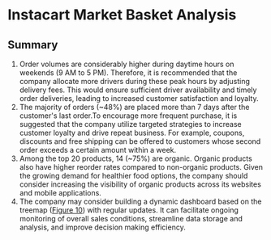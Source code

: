 # Instacart Market Basket Analysis

## Summary

<ol>
  <li>Order volumes are considerably higher during daytime hours on weekends (9 AM to 5 PM). Therefore, it is recommended that the company allocate more drivers during these peak hours by adjusting delivery fees. This would ensure sufficient driver availability and timely order deliveries, leading to increased customer satisfaction and loyalty.</li>
  <li>The majority of orders (~48%) are placed more than 7 days after the customer's last order.To encourage more frequent purchase, it is suggested that the company utilize targeted strategies to increase customer loyalty and drive repeat business. For example, coupons, discounts and free shipping can be offered to customers whose second order exceeds a certain amount within a week. </li>
  <li>Among the top 20 products, 14 (~75%) are organic. Organic products also have higher reorder rates compared to non-organic products. Given the growing demand for healthier food options, the company should consider increasing the visibility of organic products across its websites and mobile applications.</li>
  <li>The company may consider building a dynamic dashboard based on the treemap (<a href="#treemap">Figure 10</a>) with regular updates. It can facilitate ongoing monitoring of overall sales conditions, streamline data storage and analysis, and improve decision making efficiency.</li>
</ol>
